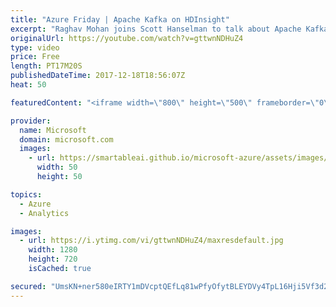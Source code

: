 ```yaml
---
title: "Azure Friday | Apache Kafka on HDInsight"
excerpt: "Raghav Mohan joins Scott Hanselman to talk about Apache Kafka on HDInsight, which added the open-source distributed streaming platform last year to complete a scalable, big data streaming scenario on Azure. The service has come a long way since - processing millions of events/sec, petabytes of data/day"
originalUrl: https://youtube.com/watch?v=gttwnNDHuZ4
type: video
price: Free
length: PT17M20S
publishedDateTime: 2017-12-18T18:56:07Z
heat: 50

featuredContent: "<iframe width=\"800\" height=\"500\" frameborder=\"0\" src=\"https://www.youtube.com/embed/gttwnNDHuZ4\" allow=\"accelerometer; autoplay; encrypted-media; gyroscope; picture-in-picture\" allowfullscreen></iframe>"

provider:
  name: Microsoft
  domain: microsoft.com
  images:
    - url: https://smartableai.github.io/microsoft-azure/assets/images/organizations/microsoft.com-50x50.jpg
      width: 50
      height: 50

topics:
  - Azure
  - Analytics

images:
  - url: https://i.ytimg.com/vi/gttwnNDHuZ4/maxresdefault.jpg
    width: 1280
    height: 720
    isCached: true

secured: "UmsKN+ner580eIRTY1mDVcptQEfLq81wPfyOfytBLEYDVy4TpL16Hji5Vf3d2LGOvla+Sb1g0D4QKJqhPNE3rYsqABm+Lacbsn8LNpAhHP8FXmvTka/AfkwMtv1ULYuN4lrzcNSIYC0nLJ6jZX26+t1TALcg+/PwmFU2JeIAmB2VhM7EEdQ5g4LT9hMVsEx5Lyeg0tC0KJMFdbUxNhhJTlGcDiohA9G2Uqn1/kJM0ZKwWqwTb/gjxqUIDrMCDlTAmFtDz7QVtsQw3ObOEfcHmidEKj79aWFoWswnVViln5SGoVdrZg/ilZHjzzb7wId72QfbVT5xElJeL3xb+sYY7Y7xeSsvfwFZ2bubW2wG2qiiLoAVRJgpxrbTbXjzTkLV+B2F8RIG9yjdJTllJu1lM+ySVJyX9PT+32qqxPIoZc4=;5NdnMyfWNRF7OpdowzAsdQ=="
---
```


